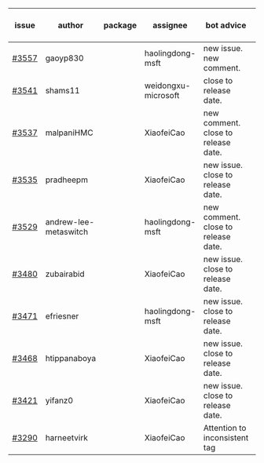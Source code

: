 | issue | author | package | assignee | bot advice | created date of issue | target release date | date from target |
| ------ | ------ | ------ | ------ | ------ | ------ | ------ | :-----: |
| [#3557](https://github.com/Azure/sdk-release-request/issues/3557) | gaoyp830 |  | haolingdong-msft | new issue. new comment. | 12-09 | 01-27 |  |
| [#3541](https://github.com/Azure/sdk-release-request/issues/3541) | shams11 |  | weidongxu-microsoft | close to release date.  | 12-07 | 12-23 | 2 |
| [#3537](https://github.com/Azure/sdk-release-request/issues/3537) | malpaniHMC |  | XiaofeiCao | new comment. close to release date.  | 12-06 | 12-23 | 2 |
| [#3535](https://github.com/Azure/sdk-release-request/issues/3535) | pradheepm |  | XiaofeiCao | new issue. close to release date.  | 12-06 | 12-23 | 2 |
| [#3529](https://github.com/Azure/sdk-release-request/issues/3529) | andrew-lee-metaswitch |  | haolingdong-msft | new comment. close to release date.  | 12-05 | 12-23 | 2 |
| [#3480](https://github.com/Azure/sdk-release-request/issues/3480) | zubairabid |  | XiaofeiCao | new issue. close to release date.  | 11-30 | 12-23 | 2 |
| [#3471](https://github.com/Azure/sdk-release-request/issues/3471) | efriesner |  | haolingdong-msft | new issue. close to release date.  | 11-29 | 12-23 | 2 |
| [#3468](https://github.com/Azure/sdk-release-request/issues/3468) | htippanaboya |  | XiaofeiCao | new issue. close to release date.  | 11-29 | 12-23 | 2 |
| [#3421](https://github.com/Azure/sdk-release-request/issues/3421) | yifanz0 |  | XiaofeiCao | new issue. close to release date.  | 11-16 | 12-23 | 2 |
| [#3290](https://github.com/Azure/sdk-release-request/issues/3290) | harneetvirk |  | XiaofeiCao | Attention to inconsistent tag | 10-25 | 11-25 |  |
